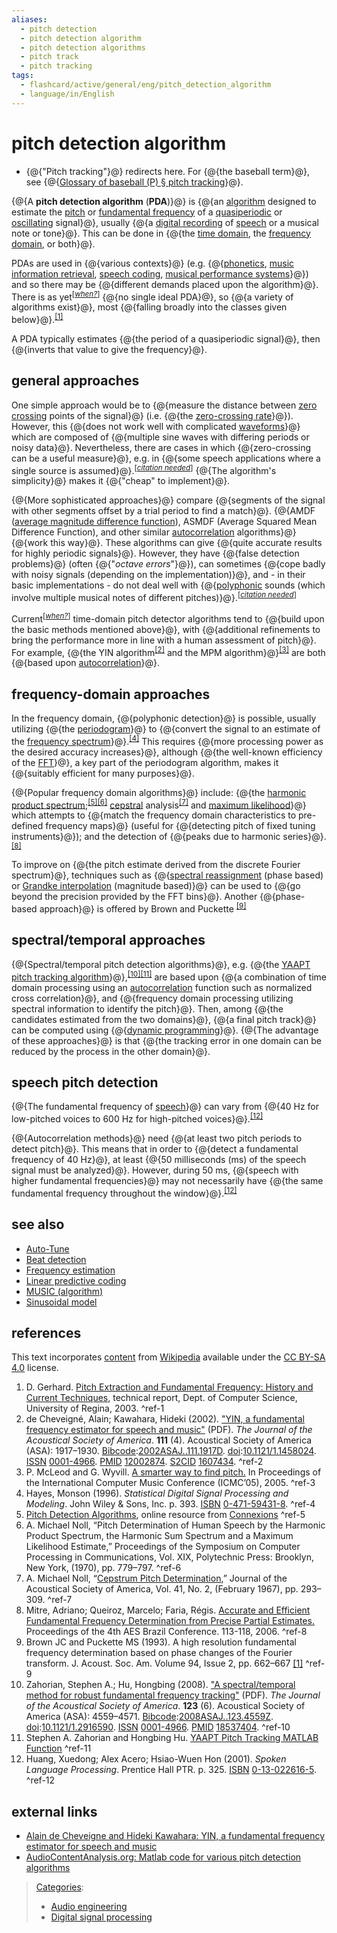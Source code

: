 ```yaml
---
aliases:
  - pitch detection
  - pitch detection algorithm
  - pitch detection algorithms
  - pitch track
  - pitch tracking
tags:
  - flashcard/active/general/eng/pitch_detection_algorithm
  - language/in/English
---
```


# pitch detection algorithm

- {@{"Pitch tracking"}@} redirects here. For {@{the baseball term}@}, see {@{[Glossary of baseball \(P\) § pitch tracking](glossary%20of%20baseball%20(P).md#pitch%20tracking)}@}. <!--SR:!2025-09-21,66,310!2026-04-29,233,330!2026-06-11,268,330-->

{@{A __pitch detection algorithm__ \(__PDA__\)}@} is {@{an [algorithm](algorithm.md) designed to estimate the [pitch](pitch%20(music).md) or [fundamental frequency](fundamental%20frequency.md) of a [quasiperiodic](quasiperiodic.md) or [oscillating](oscillation.md) signal}@}, usually {@{a [digital recording](digital%20recording.md) of [speech](speech%20processing.md) or a musical note or tone}@}. This can be done in {@{the [time domain](time%20domain.md), the [frequency domain](frequency%20domain.md), or both}@}. <!--SR:!2026-06-19,275,330!2026-06-16,272,330!2026-06-05,263,330!2025-09-21,66,310-->

PDAs are used in {@{various contexts}@} \(e.g. {@{[phonetics](phonetics.md), [music information retrieval](music%20information%20retrieval.md), [speech coding](speech%20coding.md), [musical performance systems](musical%20performance%20system.md)}@}\) and so there may be {@{different demands placed upon the algorithm}@}. There is as yet<sup>\[_[when?](https://en.wikipedia.org/wiki/Wikipedia:Manual%20of%20Style/Dates%20and%20numbers#Chronological%20items)_\]</sup> {@{no single ideal PDA}@}, so {@{a variety of algorithms exist}@}, most {@{falling broadly into the classes given below}@}.<sup>[\[1\]](#^ref-1)</sup> <!--SR:!2026-04-29,232,330!2025-09-19,64,310!2025-09-22,67,310!2026-06-09,267,330!2026-05-14,246,330!2026-06-12,269,330-->

A PDA typically estimates {@{the period of a quasiperiodic signal}@}, then {@{inverts that value to give the frequency}@}. <!--SR:!2026-04-26,230,330!2026-06-20,276,330-->

## general approaches

One simple approach would be to {@{measure the distance between [zero crossing](zero%20crossing.md) points of the signal}@} \(i.e. {@{the [zero-crossing rate](zero-crossing%20rate.md)}@}\). However, this {@{does not work well with complicated [waveforms](waveform.md)}@} which are composed of {@{multiple sine waves with differing periods or noisy data}@}. Nevertheless, there are cases in which {@{zero-crossing can be a useful measure}@}, e.g. in {@{some speech applications where a single source is assumed}@}.<sup>\[_[citation needed](https://en.wikipedia.org/wiki/Wikipedia:Citation%20needed)_\]</sup> {@{The algorithm's simplicity}@} makes it {@{"cheap" to implement}@}. <!--SR:!2026-06-14,271,330!2026-05-14,246,330!2026-06-21,276,330!2026-06-17,273,330!2026-05-14,246,330!2026-06-10,268,330!2026-05-14,246,330!2026-05-15,246,330-->

{@{More sophisticated approaches}@} compare {@{segments of the signal with other segments offset by a trial period to find a match}@}. {@{AMDF \([average magnitude difference function](average%20magnitude%20difference%20function.md)\), ASMDF \(Average Squared Mean Difference Function\), and other similar [autocorrelation](autocorrelation.md) algorithms}@} {@{work this way}@}. These algorithms can give {@{quite accurate results for highly periodic signals}@}. However, they have {@{false detection problems}@} \(often {@{"_octave errors_"}@}\), can sometimes {@{cope badly with noisy signals \(depending on the implementation\)}@}, and - in their basic implementations - do not deal well with {@{[polyphonic](polyphony.md) sounds \(which involve multiple musical notes of different pitches\)}@}.<sup>\[_[citation needed](https://en.wikipedia.org/wiki/Wikipedia:Citation%20needed)_\]</sup> <!--SR:!2026-05-29,257,330!2026-05-14,246,330!2026-01-20,155,310!2026-06-04,263,330!2025-09-20,65,310!2025-09-20,65,310!2026-05-16,247,330!2026-05-30,258,330!2025-09-21,66,310-->

Current<sup>\[_[when?](https://en.wikipedia.org/wiki/Wikipedia:Manual%20of%20Style/Dates%20and%20numbers#Chronological%20items)_\]</sup> time-domain pitch detector algorithms tend to {@{build upon the basic methods mentioned above}@}, with {@{additional refinements to bring the performance more in line with a human assessment of pitch}@}. For example, {@{the YIN algorithm<sup>[\[2\]](#^ref-2)</sup> and the MPM algorithm}@}<sup>[\[3\]](#^ref-3)</sup> are both {@{based upon [autocorrelation](autocorrelation.md)}@}. <!--SR:!2026-05-22,252,330!2025-09-19,64,310!2026-05-19,250,330!2026-06-19,275,330-->

## frequency-domain approaches

In the frequency domain, {@{polyphonic detection}@} is possible, usually utilizing {@{the [periodogram](periodogram.md)}@} to {@{convert the signal to an estimate of the [frequency spectrum](frequency%20spectrum.md#explanation)}@}.<sup>[\[4\]](#^ref-4)</sup> This requires {@{more processing power as the desired accuracy increases}@}, although {@{the well-known efficiency of the [FFT](fast%20Fourier%20transform.md)}@}, a key part of the periodogram algorithm, makes it {@{suitably efficient for many purposes}@}. <!--SR:!2026-05-21,251,330!2026-05-28,256,330!2025-09-19,64,310!2026-06-13,270,330!2026-06-21,276,330!2026-04-27,231,330-->

{@{Popular frequency domain algorithms}@} include: {@{the [harmonic product spectrum](harmonic%20product%20spectrum.md);<sup>[\[5\]](#^ref-5)</sup><sup>[\[6\]](#^ref-6)</sup> [cepstral](cepstrum.md) analysis<sup>[\[7\]](#^ref-7)</sup> and [maximum likelihood](maximum%20likelihood.md)}@} which attempts to {@{match the frequency domain characteristics to pre-defined frequency maps}@} \(useful for {@{detecting pitch of fixed tuning instruments}@}\); and the detection of {@{peaks due to harmonic series}@}.<sup>[\[8\]](#^ref-8)</sup> <!--SR:!2026-06-18,274,330!2025-09-22,67,310!2026-06-21,276,330!2026-06-11,268,330!2026-06-16,272,330-->

To improve on {@{the pitch estimate derived from the discrete Fourier spectrum}@}, techniques such as {@{[spectral reassignment](reassignment%20method.md) \(phase based\) or [Grandke interpolation](Grandke%20interpolation.md) \(magnitude based\)}@} can be used to {@{go beyond the precision provided by the FFT bins}@}. Another {@{phase-based approach}@} is offered by Brown and Puckette <sup>[\[9\]](#^ref-9)</sup> <!--SR:!2025-09-20,65,310!2026-05-20,251,330!2026-06-15,272,330!2026-05-23,253,330-->

## spectral/temporal approaches

{@{Spectral/temporal pitch detection algorithms}@}, e.g. {@{the [YAAPT pitch tracking algorithm](YAAPT%20pitch%20tracking%20algorithm.md)}@},<sup>[\[10\]](#^ref-10)</sup><sup>[\[11\]](#^ref-11)</sup> are based upon {@{a combination of time domain processing using an [autocorrelation](autocorrelation.md) function such as normalized cross correlation}@}, and {@{frequency domain processing utilizing spectral information to identify the pitch}@}. Then, among {@{the candidates estimated from the two domains}@}, {@{a final pitch track}@} can be computed using {@{[dynamic programming](dynamic%20programming.md)}@}. {@{The advantage of these approaches}@} is that {@{the tracking error in one domain can be reduced by the process in the other domain}@}. <!--SR:!2026-06-20,276,330!2026-06-16,272,330!2025-09-21,66,310!2026-05-25,255,330!2026-05-06,239,330!2025-09-22,67,310!2026-06-16,272,330!2026-04-30,233,330!2026-05-05,238,330-->

## speech pitch detection

{@{The fundamental frequency of [speech](speech.md)}@} can vary from {@{40 Hz for low-pitched voices to 600 Hz for high-pitched voices}@}.<sup>[\[12\]](#^ref-12)</sup> <!--SR:!2026-06-11,268,330!2026-05-07,240,330-->

{@{Autocorrelation methods}@} need {@{at least two pitch periods to detect pitch}@}. This means that in order to {@{detect a fundamental frequency of 40 Hz}@}, at least {@{50 milliseconds \(ms\) of the speech signal must be analyzed}@}. However, during 50 ms, {@{speech with higher fundamental frequencies}@} may not necessarily have {@{the same fundamental frequency throughout the window}@}.<sup>[\[12\]](#^ref-12)</sup> <!--SR:!2026-04-28,232,330!2026-06-07,265,330!2026-06-08,266,330!2026-06-14,271,330!2026-06-03,262,330!2026-06-06,264,330-->

## see also

- [Auto-Tune](Auto-Tune.md)
- [Beat detection](beat%20detection.md)
- [Frequency estimation](frequency%20estimation.md)
- [Linear predictive coding](linear%20predictive%20coding.md)
- [MUSIC \(algorithm\)](MUSIC%20(algorithm).md)
- [Sinusoidal model](sinusoidal%20model.md)

## references

This text incorporates [content](https://en.wikipedia.org/wiki/pitch_detection_algorithm) from [Wikipedia](Wikipedia.md) available under the [CC BY-SA 4.0](https://creativecommons.org/licenses/by-sa/4.0/) license.

1. D. Gerhard. [Pitch Extraction and Fundamental Frequency: History and Current Techniques](https://www2.cs.uregina.ca/~gerhard/publications/TRdbg-Pitch.pdf), technical report, Dept. of Computer Science, University of Regina, 2003. <a id="^ref-1"></a>^ref-1
2. <a id="CITEREFde CheveignéKawahara2002"></a> de Cheveigné, Alain; Kawahara, Hideki \(2002\). ["YIN, a fundamental frequency estimator for speech and music"](http://audition.ens.fr/adc/pdf/2002_JASA_YIN.pdf) \(PDF\). _The Journal of the Acoustical Society of America_. __111__ \(4\). Acoustical Society of America \(ASA\): 1917–1930. [Bibcode](bibcode%20(identifier).md):[2002ASAJ..111.1917D](https://ui.adsabs.harvard.edu/abs/2002ASAJ..111.1917D). [doi](doi%20(identifier).md):[10.1121/1.1458024](https://doi.org/10.1121%2F1.1458024). [ISSN](ISSN%20(identifier).md) [0001-4966](https://search.worldcat.org/issn/0001-4966). [PMID](PMID%20(identifier).md#PubMed%20identifier) [12002874](https://pubmed.ncbi.nlm.nih.gov/12002874). [S2CID](S2CID%20(identifier).md#S2CID) [1607434](https://api.semanticscholar.org/CorpusID:1607434). <a id="^ref-2"></a>^ref-2
3. P. McLeod and G. Wyvill. [A smarter way to find pitch.](http://www.cs.otago.ac.nz/tartini/papers/A_Smarter_Way_to_Find_Pitch.pdf) In Proceedings of the International Computer Music Conference \(ICMC’05\), 2005. <a id="^ref-3"></a>^ref-3
4. <a id="CITEREFHayes1996"></a> Hayes, Monson \(1996\). _Statistical Digital Signal Processing and Modeling_. John Wiley & Sons, Inc. p. 393. [ISBN](ISBN%20(identifier).md) [0-471-59431-8](https://en.wikipedia.org/wiki/Special:BookSources/0-471-59431-8). <a id="^ref-4"></a>^ref-4
5. [Pitch Detection Algorithms](http://cnx.org/content/m11714/latest/), online resource from [Connexions](OpenStax%20CNX.md) <a id="^ref-5"></a>^ref-5
6. A. Michael Noll, “Pitch Determination of Human Speech by the Harmonic Product Spectrum, the Harmonic Sum Spectrum and a Maximum Likelihood Estimate,” Proceedings of the Symposium on Computer Processing in Communications, Vol. XIX, Polytechnic Press: Brooklyn, New York, \(1970\), pp. 779–797. <a id="^ref-6"></a>^ref-6
7. A. Michael Noll, “[Cepstrum Pitch Determination](https://asa.scitation.org/doi/abs/10.1121/1.1910339),” Journal of the Acoustical Society of America, Vol. 41, No. 2, \(February 1967\), pp. 293–309. <a id="^ref-7"></a>^ref-7
8. Mitre, Adriano; Queiroz, Marcelo; Faria, Régis. [Accurate and Efficient Fundamental Frequency Determination from Precise Partial Estimates.](http://www.ime.usp.br/~mqz/Mitre_AESBR2006.pdf) Proceedings of the 4th AES Brazil Conference. 113-118, 2006. <a id="^ref-8"></a>^ref-8
9. Brown JC and Puckette MS \(1993\). A high resolution fundamental frequency determination based on phase changes of the Fourier transform. J. Acoust. Soc. Am. Volume 94, Issue 2, pp. 662–667 [\[1\]](https://archive.today/20130414073448/http://asadl.org/jasa/resource/1/jasman/v94/i2/p662_s1?isAuthorized=no) <a id="^ref-9"></a>^ref-9
10. <a id="CITEREFZahorianHu2008"></a> Zahorian, Stephen A.; Hu, Hongbing \(2008\). ["A spectral/temporal method for robust fundamental frequency tracking"](http://bingweb.binghamton.edu/~hhu1/paper/Zahorian2008spectral.pdf) \(PDF\). _The Journal of the Acoustical Society of America_. __123__ \(6\). Acoustical Society of America \(ASA\): 4559–4571. [Bibcode](bibcode%20(identifier).md):[2008ASAJ..123.4559Z](https://ui.adsabs.harvard.edu/abs/2008ASAJ..123.4559Z). [doi](doi%20(identifier).md):[10.1121/1.2916590](https://doi.org/10.1121%2F1.2916590). [ISSN](ISSN%20(identifier).md) [0001-4966](https://search.worldcat.org/issn/0001-4966). [PMID](PMID%20(identifier).md#PubMed%20identifier) [18537404](https://pubmed.ncbi.nlm.nih.gov/18537404). <a id="^ref-10"></a>^ref-10
11. Stephen A. Zahorian and Hongbing Hu. [YAAPT Pitch Tracking MATLAB Function](http://ws2.binghamton.edu/zahorian/yaapt.htm) <a id="^ref-11"></a>^ref-11
12. <a id="CITEREFHuangAlex AceroHsiao-Wuen Hon2001"></a> Huang, Xuedong; Alex Acero; Hsiao-Wuen Hon \(2001\). _Spoken Language Processing_. Prentice Hall PTR. p. 325. [ISBN](ISBN%20(identifier).md) [0-13-022616-5](https://en.wikipedia.org/wiki/Special:BookSources/0-13-022616-5). <a id="^ref-12"></a>^ref-12

## external links

- [Alain de Cheveigne and Hideki Kawahara: YIN, a fundamental frequency estimator for speech and music](http://audition.ens.fr/adc/pdf/2002_JASA_YIN.pdf)
- [AudioContentAnalysis.org: Matlab code for various pitch detection algorithms](http://www.audiocontentanalysis.org/code/pitch-tracking/compute-pitch/)

> [Categories](https://en.wikipedia.org/wiki/Help:Category):
>
> - [Audio engineering](https://en.wikipedia.org/wiki/Category:Audio%20engineering)
> - [Digital signal processing](https://en.wikipedia.org/wiki/Category:Digital%20signal%20processing)
